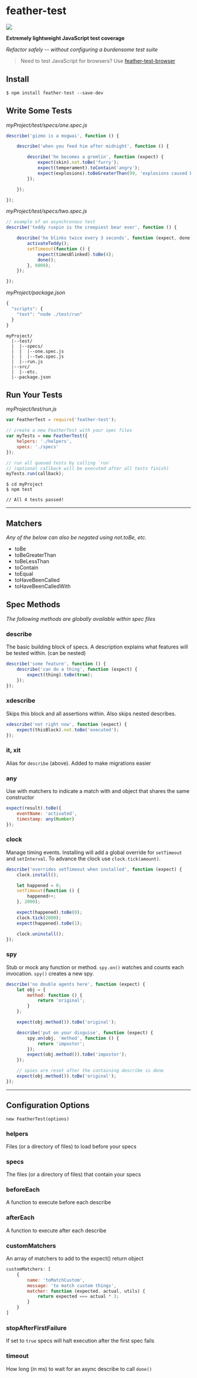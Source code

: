# feather-test

<img src="https://travis-ci.org/feather-test/feather-test.svg?branch=master"></img>

**Extremely lightweight JavaScript test coverage**

*Refactor safely -- without configuring a burdensome test suite*

> Need to test JavaScript for browsers? Use [feather-test-browser](https://github.com/seebigs/feather-test-browser)

## Install
```
$ npm install feather-test --save-dev
```

## Write Some Tests

*myProject/test/specs/one.spec.js*
```js
describe('gizmo is a mogwai', function () {

    describe('when you feed him after midnight', function () {

        describe('he becomes a gremlin', function (expect) {
            expect(skin).not.toBe('furry');
            expect(temperament).toContain('angry');
            expect(explosions).toBeGreaterThan(99, 'explosions caused by gremlins');
        });

    });

});
```

*myProject/test/specs/two.spec.js*
```js
// example of an asynchronous test
describe('teddy ruxpin is the creepiest bear ever', function () {

    describe('he blinks twice every 3 seconds', function (expect, done) {
        activateTeddy();
        setTimeout(function () {
            expect(timesBlinked).toBe(4);
            done();
        }, 6000);
    });

});
```

*myProject/package.json*
```js
{
  "scripts": {
    "test": "node ./test/run"    
  }
}
```

```
myProject/
  |--test/
  |  |--specs/
  |  |  |--one.spec.js
  |  |  |--two.spec.js
  |  |--run.js
  |--src/
  |  |--etc.
  |--package.json
```

## Run Your Tests
*myProject/test/run.js*
```js
var FeatherTest = require('feather-test');

// create a new FeatherTest with your spec files
var myTests = new FeatherTest({
    helpers: './helpers',
    specs: './specs'
});

// run all queued tests by calling `run`
// (optional callback will be executed after all tests finish)
myTests.run(callback);
```

```
$ cd myProject
$ npm test

// All 4 tests passed!
```

---

## Matchers
*Any of the below can also be negated using not.toBe, etc.*

- toBe
- toBeGreaterThan
- toBeLessThan
- toContain
- toEqual
- toHaveBeenCalled
- toHaveBeenCalledWith

## Spec Methods
*The following methods are globally available within spec files*

### describe
The basic building block of specs. A description explains what features will be tested within. (can be nested)
```js
describe('some feature', function () {
    describe('can do a thing', function (expect) {
        expect(thing).toBe(true);
    });
});
```

### xdescribe
Skips this block and all assertions within. Also skips nested describes.
```js
xdescribe('not right now', function (expect) {
    expect(thisBlock).not.toBe('executed');
});
```

### it, xit
Alias for `describe` (above). Added to make migrations easier

### any
Use with matchers to indicate a match with and object that shares the same constructor
```js
expect(result).toBe({
    eventName: 'activated',
    timestamp: any(Number)
});
```

### clock
Manage timing events. Installing will add a global override for `setTimeout` and `setInterval`. To advance the clock use `clock.tick(amount)`.
```js
describe('overrides setTimeout when installed', function (expect) {
    clock.install();

    let happened = 0;
    setTimeout(function () {
        happened++;
    }, 2000);

    expect(happened).toBe(0);
    clock.tick(2000);
    expect(happened).toBe(1);

    clock.uninstall();
});
```

### spy
Stub or mock any function or method. `spy.on()` watches and counts each invocation. `spy()` creates a new spy.
```js
describe('no double agents here', function (expect) {
    let obj = {
        method: function () {
            return 'original';
        }
    };

    expect(obj.method()).toBe('original');

    describe('put on your disguise', function (expect) {
        spy.on(obj, 'method', function () {
            return 'impostor';
        });
        expect(obj.method()).toBe('impostor');
    });

    // spies are reset after the containing describe is done
    expect(obj.method()).toBe('original');
});
```

---

## Configuration Options
`new FeatherTest(options)`

### helpers
Files (or a directory of files) to load before your specs

### specs
The files (or a directory of files) that contain your specs

### beforeEach
A function to execute before each describe

### afterEach
A function to execute after each describe

### customMatchers
An array of matchers to add to the expect() return object
```js
customMatchers: [
    {
        name: 'toMatchCustom',
        message: 'to match custom things',
        matcher: function (expected, actual, utils) {
            return expected === actual * 3;
        }
    }
]
```

### stopAfterFirstFailure
If set to `true` specs will halt execution after the first spec fails

### timeout
How long (in ms) to wait for an async describe to call `done()`
